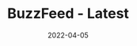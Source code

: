 ---
title: "BuzzFeed - Latest"
original: "https://www.buzzfeed.com/uk/index.xml"
date: "2022-04-05"
feedType: "RSS"
---